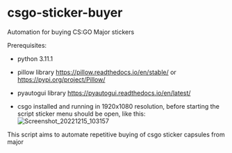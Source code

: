 # csgo-sticker-buyer
Automation for buying CS:GO Major stickers

Prerequisites:

- python 3.11.1 

- pillow library https://pillow.readthedocs.io/en/stable/ or https://pypi.org/project/Pillow/

- pyautogui library https://pyautogui.readthedocs.io/en/latest/
   
- csgo installed and running in 1920x1080 resolution, before starting the script sticker menu should be open, like this:![Screenshot_20221215_103157](https://user-images.githubusercontent.com/73882365/207824089-2090760e-94a3-4c9f-9ecc-89ffba6291ac.png)




This script aims to automate repetitive buying of csgo sticker capsules from major
